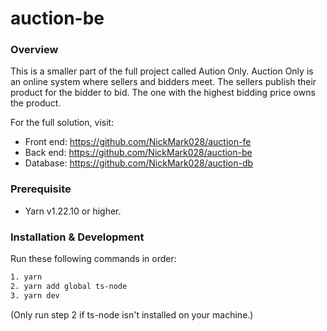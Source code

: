 # auction-be

### Overview
This is a smaller part of the full project called Aution Only. Auction Only is an online system where sellers and bidders meet. The sellers publish their product for the bidder to bid. The one with the highest bidding price owns the product.

For the full solution, visit:
- Front end: https://github.com/NickMark028/auction-fe
- Back end: https://github.com/NickMark028/auction-be
- Database: https://github.com/NickMark028/auction-db

### Prerequisite
- Yarn v1.22.10 or higher.

### Installation & Development
Run these following commands in order:
```bash
1. yarn
2. yarn add global ts-node
3. yarn dev
```
(Only run step 2 if ts-node isn't installed on your machine.)
